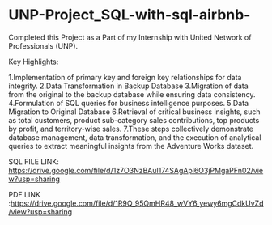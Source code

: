 # UNP-Project_SQL-with-sql-airbnb-
Completed this Project as a Part of my Internship with United Network of Professionals (UNP).

Key Highlights:

1.Implementation of primary key and foreign key relationships for data integrity.
2.Data Transformation in Backup Database
3.Migration of data from the original to the backup database while ensuring data consistency.
4.Formulation of SQL queries for business intelligence purposes.
5.Data Migration to Original Database
6.Retrieval of critical business insights, such as total customers, product sub-category sales contributions, top products by profit, and territory-wise sales.
7.These steps collectively demonstrate database management, data transformation, and the execution of analytical queries to extract meaningful insights from the Adventure Works dataset.



SQL FILE LINK:  https://drive.google.com/file/d/1z7O3NzBAul174SAgApl6O3jPMgaPFn02/view?usp=sharing


PDF LINK  :https://drive.google.com/file/d/1R9Q_95QmHR48_wVY6_yewy6mgCdkUvZd/view?usp=sharing
